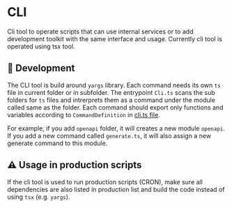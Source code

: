 # CLI

Cli tool to operate scripts that can use internal services or to add development toolkit with the same interface and usage. Currently cli tool is operated using tsx tool.

## 👷 Development

The CLI tool is build around `yargs` library. Each command needs its own `ts` file in current folder or in subfolder. The entrypoint `Cli.ts` scans the sub folders for `ts` files and intrerprets them as a command under the module called same as the folder. Each command should export only functions and variables according to `CommandDefinition` in [cli.ts file](./cli.ts).

For example, if you add `openapi` folder, it will creates a new module `openapi`. If you add a new command called `generate.ts`, it will also assign a new generate command to this module.

## ⚠️ Usage in production scripts

If the cli tool is used to run production scripts (CRON), make sure all dependencies are also listed in production list and build the code instead of using `tsx` (e.g. `yargs`).
